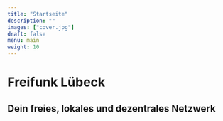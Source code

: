 ```yaml
---
title: "Startseite"
description: ""
images: ["cover.jpg"]
draft: false
menu: main
weight: 10
---
```


# Freifunk Lübeck
## Dein freies, lokales und dezentrales Netzwerk
